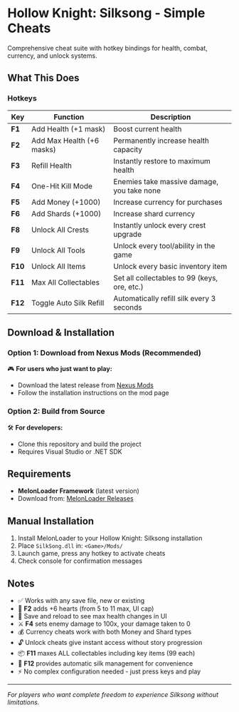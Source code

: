 # Hollow Knight: Silksong - Simple Cheats

Comprehensive cheat suite with hotkey bindings for health, combat, currency, and unlock systems.

## What This Does

### Hotkeys

| Key | Function | Description |
|-----|----------|-------------|
| **F1** | Add Health (+1 mask) | Boost current health |
| **F2** | Add Max Health (+6 masks) | Permanently increase health capacity |
| **F3** | Refill Health | Instantly restore to maximum health |
| **F4** | One-Hit Kill Mode | Enemies take massive damage, you take none |
| **F5** | Add Money (+1000) | Increase currency for purchases |
| **F6** | Add Shards (+1000) | Increase shard currency |
| **F8** | Unlock All Crests | Instantly unlock every crest upgrade |
| **F9** | Unlock All Tools | Unlock every tool/ability in the game |
| **F10** | Unlock All Items | Unlock every basic inventory item |
| **F11** | Max All Collectables | Set all collectables to 99 (keys, ore, etc.) |
| **F12** | Toggle Auto Silk Refill | Automatically refill silk every 3 seconds |

## Download & Installation

### Option 1: Download from Nexus Mods (Recommended)
🎮 **For users who just want to play:**
- Download the latest release from [Nexus Mods](https://www.nexusmods.com/hollowknightsilksong/mods/19)
- Follow the installation instructions on the mod page

### Option 2: Build from Source
🛠️ **For developers:**
- Clone this repository and build the project
- Requires Visual Studio or .NET SDK

## Requirements

- **MelonLoader Framework** (latest version)
- Download from: [MelonLoader Releases](https://github.com/LavaGang/MelonLoader/releases)

## Manual Installation

1. Install MelonLoader to your Hollow Knight: Silksong installation
2. Place `SilkSong.dll` in: `<Game>/Mods/`
3. Launch game, press any hotkey to activate cheats
4. Check console for confirmation messages

## Notes

- ✅ Works with any save file, new or existing
- 🎯 **F2** adds +6 hearts (from 5 to 11 max, UI cap)
- 💾 Save and reload to see max health changes in UI
- ⚔️ **F4** sets enemy damage to 100x, your damage taken to 0
- 💰 Currency cheats work with both Money and Shard types
- 🔓 Unlock cheats give instant access without story progression
- 📦 **F11** maxes ALL collectables including key items (99 each)
- 🧵 **F12** provides automatic silk management for convenience
- ⚡ No complex configuration needed - just press keys and play

---

*For players who want complete freedom to experience Silksong without limitations.*
